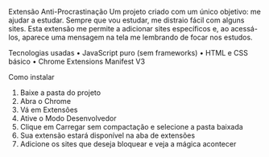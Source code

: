 Extensão Anti-Procrastinação
Um projeto criado com um único objetivo: me ajudar a estudar. Sempre que vou estudar, me distraio fácil com alguns sites. Esta extensão me permite a adicionar sites específicos e, ao acessá-los, aparece uma mensagem na tela me lembrando de focar nos estudos.

Tecnologias usadas
• JavaScript puro (sem frameworks)
• HTML e CSS básico
• Chrome Extensions Manifest V3

Como instalar
1. Baixe a pasta do projeto
2. Abra o Chrome
3. Vá em Extensões
4. Ative o Modo Desenvolvedor
5. Clique em Carregar sem compactação e selecione a pasta baixada
6. Sua extensão estará disponível na aba de extensões
7. Adicione os sites que deseja bloquear e veja a mágica acontecer